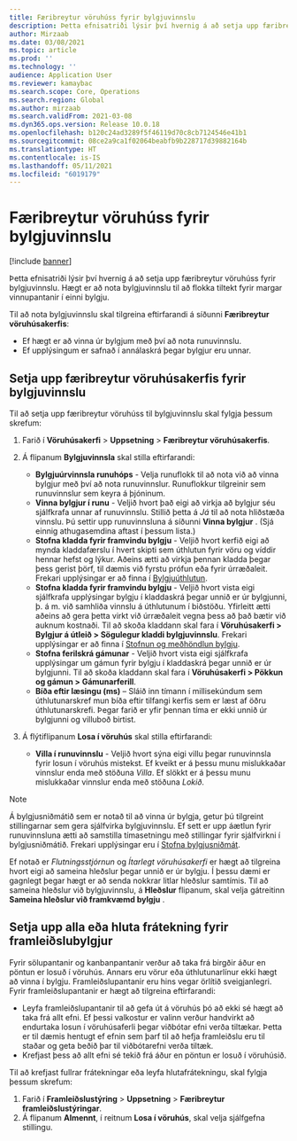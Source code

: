 ```yaml
---
title: Færibreytur vöruhúss fyrir bylgjuvinnslu
description: Þetta efnisatriði lýsir því hvernig á að setja upp færibreytur vöruhúss fyrir bylgjuvinnslu. Hægt er að nota bylgjuvinnslu til að flokka tiltekt fyrir margar vinnupantanir í einni bylgju.
author: Mirzaab
ms.date: 03/08/2021
ms.topic: article
ms.prod: ''
ms.technology: ''
audience: Application User
ms.reviewer: kamaybac
ms.search.scope: Core, Operations
ms.search.region: Global
ms.author: mirzaab
ms.search.validFrom: 2021-03-08
ms.dyn365.ops.version: Release 10.0.18
ms.openlocfilehash: b120c24ad3289f5f46119d70c8cb7124546e41b1
ms.sourcegitcommit: 08ce2a9ca1f02064beabfb9b228717d39882164b
ms.translationtype: HT
ms.contentlocale: is-IS
ms.lasthandoff: 05/11/2021
ms.locfileid: "6019179"
---
```

# <a name="warehouse-parameters-for-wave-processing"></a>Færibreytur vöruhúss fyrir bylgjuvinnslu

[!include [banner](../includes/banner.md)]

Þetta efnisatriði lýsir því hvernig á að setja upp færibreytur vöruhúss fyrir bylgjuvinnslu. Hægt er að nota bylgjuvinnslu til að flokka tiltekt fyrir margar vinnupantanir í einni bylgju.

Til að nota bylgjuvinnslu skal tilgreina eftirfarandi á síðunni **Færibreytur vöruhúsakerfis**:

- Ef hægt er að vinna úr bylgjum með því að nota runuvinnslu.
- Ef upplýsingum er safnað í annálaskrá þegar bylgjur eru unnar.

## <a name="set-up-warehouse-management-parameters-for-wave-processing"></a>Setja upp færibreytur vöruhúsakerfis fyrir bylgjuvinnslu

Til að setja upp færibreytur vöruhúss til bylgjuvinnslu skal fylgja þessum skrefum:

1. Farið í **Vöruhúsakerfi** \> **Uppsetning** \> **Færibreytur vöruhúsakerfis**.

1. Á flipanum **Bylgjuvinnsla** skal stilla eftirfarandi:

    - **Bylgjuúrvinnsla runuhóps** - Velja runuflokk til að nota við að vinna bylgjur með því að nota runuvinnslur. Runuflokkur tilgreinir sem runuvinnslur sem keyra á þjóninum.
    - **Vinna bylgjur í runu** - Veljið hvort það eigi að virkja að bylgjur séu sjálfkrafa unnar af runuvinnslu. Stillið þetta á *Já* til að nota hliðstæða vinnslu. Þú settir upp runuvinnsluna á síðunni **Vinna bylgjur** . (Sjá einnig athugasemdina aftast í þessum lista.)
    - **Stofna kladda fyrir framvindu bylgju** - Veljið hvort kerfið eigi að mynda kladdafærslu í hvert skipti sem úthlutun fyrir vöru og víddir hennar hefst og lýkur. Aðeins ætti að virkja þennan kladda þegar þess gerist þörf, til dæmis við fyrstu prófun eða fyrir úrræðaleit. Frekari upplýsingar er að finna í [Bylgjuúthlutun](wave-allocation-method.md).
    - **Stofna kladda fyrir framvindu bylgju** - Veljið hvort vista eigi sjálfkrafa upplýsingar bylgju í kladdaskrá þegar unnið er úr bylgjunni, þ. á m. við samhliða vinnslu á úthlutunum í biðstöðu. Yfirleitt ætti aðeins að gera þetta virkt við úrræðaleit vegna þess að það bætir við auknum kostnaði. Til að skoða kladdann skal fara í **Vöruhúsakerfi \> Bylgjur á útleið \> Sögulegur kladdi bylgjuvinnslu**. Frekari upplýsingar er að finna í [Stofnun og meðhöndlun bylgju](wave-processing.md).
    - **Stofna ferilskrá gámunar** - Veljið hvort vista eigi sjálfkrafa upplýsingar um gámun fyrir bylgju í kladdaskrá þegar unnið er úr bylgjunni. Til að skoða kladdann skal fara í **Vöruhúsakerfi \> Pökkun og gámun \> Gámunarferill**.
    - **Bíða eftir læsingu (ms)** – Sláið inn tímann í millisekúndum sem úthlutunarskref mun bíða eftir tilfangi kerfis sem er læst af öðru úthlutunarskrefi. Þegar farið er yfir þennan tíma er ekki unnið úr bylgjunni og villuboð birtist.

1. Á flýtiflipanum **Losa í vöruhús** skal stilla eftirfarandi:

    - **Villa í runuvinnslu** - Veljið hvort sýna eigi villu þegar runuvinnsla fyrir losun í vöruhús mistekst. Ef kveikt er á þessu munu mislukkaðar vinnslur enda með stöðuna *Villa*. Ef slökkt er á þessu munu mislukkaðar vinnslur enda með stöðuna *Lokið*.

> [!NOTE]
> Á bylgjusniðmátið sem er notað til að vinna úr bylgja, getur þú tilgreint stillingarnar sem gera sjálfvirka bylgjuvinnslu. Ef sett er upp áætlun fyrir runuvinnsluna ætti að samstilla tímasetningu með stillingar fyrir sjálfvirkni í bylgjusniðmátið. Frekari upplýsingar eru í [Stofna bylgjusniðmát](wave-templates.md).
>
> Ef notað er *Flutningsstjórnun* og *Ítarlegt vöruhúsakerfi* er hægt að tilgreina hvort eigi að sameina hleðslur þegar unnið er úr bylgju. Í þessu dæmi er gagnlegt þegar hægt er að senda nokkrar litlar hleðslur samtímis. Til að sameina hleðslur við bylgjuvinnslu, á **Hleðslur** flipanum, skal velja gátreitinn **Sameina hleðslur við framkvæmd bylgju** .</P>

## <a name="set-up-full-or-partial-reservation-for-production-waves"></a>Setja upp alla eða hluta frátekning fyrir framleiðslubylgjur

Fyrir sölupantanir og kanbanpantanir verður að taka frá birgðir áður en pöntun er losuð í vöruhús. Annars eru vörur eða úthlutunarlínur ekki hægt að vinna í bylgju. Framleiðslupantanir eru hins vegar örlítið sveigjanlegri. Fyrir framleiðslupantanir er hægt að tilgreina eftirfarandi:

- Leyfa framleiðslupantanir til að gefa út á vöruhús þó að ekki sé hægt að taka frá allt efni. Ef þessi valkostur er valinn verður handvirkt að endurtaka losun í vöruhúsaferli þegar viðbótar efni verða tiltækar. Þetta er til dæmis hentugt ef efnin sem þarf til að hefja framleiðslu eru til staðar og geta beðið þar til viðbótarefni verða tiltæk.
- Krefjast þess að allt efni sé tekið frá áður en pöntun er losuð í vöruhúsið.

Til að krefjast fullrar frátekningar eða leyfa hlutafrátekningu, skal fylgja þessum skrefum:

1. Farið í **Framleiðslustýring** \> **Uppsetning** \> **Færibreytur framleiðslustýringar**.
1. Á flipanum **Almennt**, í reitnum **Losa í vöruhús**, skal velja sjálfgefna stillingu.
